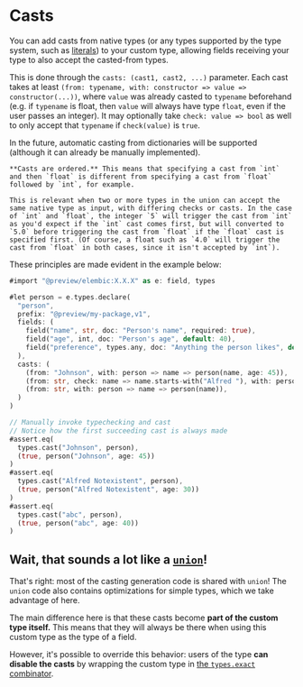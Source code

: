 # Casts

You can add casts from native types (or any types supported by the type system, such as [literals](../type-system/special-types.md#typesliteral-accepting-only-a-single-value-of-a-type)) to your custom type, allowing fields receiving your type to also accept the casted-from types.

This is done through the `casts: (cast1, cast2, ...)` parameter. Each cast takes at least `(from: typename, with: constructor => value => constructor(...))`, where `value` was already casted to `typename` beforehand (e.g. if `typename` is float, then `value` will always have type `float`, even if the user passes an integer). It may optionally take `check: value => bool` as well to only accept that `typename` if `check(value)` is `true`.

In the future, automatic casting from dictionaries will be supported (although it can already be manually implemented).

```admonish note
**Casts are ordered.** This means that specifying a cast from `int` and then `float` is different from specifying a cast from `float` followed by `int`, for example.

This is relevant when two or more types in the union can accept the same native type as input, with differing checks or casts. In the case of `int` and `float`, the integer `5` will trigger the cast from `int` as you'd expect if the `int` cast comes first, but will converted to `5.0` before triggering the cast from `float` if the `float` cast is specified first. (Of course, a float such as `4.0` will trigger the cast from `float` in both cases, since it isn't accepted by `int`).
```

These principles are made evident in the example below:

```rs
#import "@preview/elembic:X.X.X" as e: field, types

#let person = e.types.declare(
  "person",
  prefix: "@preview/my-package,v1",
  fields: (
    field("name", str, doc: "Person's name", required: true),
    field("age", int, doc: "Person's age", default: 40),
    field("preference", types.any, doc: "Anything the person likes", default: none)
  ),
  casts: (
    (from: "Johnson", with: person => name => person(name, age: 45)),
    (from: str, check: name => name.starts-with("Alfred "), with: person => name => person(name, age: 30)),
    (from: str, with: person => name => person(name)),
  )
)

// Manually invoke typechecking and cast
// Notice how the first succeeding cast is always made
#assert.eq(
  types.cast("Johnson", person),
  (true, person("Johnson", age: 45))
)
#assert.eq(
  types.cast("Alfred Notexistent", person),
  (true, person("Alfred Notexistent", age: 30))
)
#assert.eq(
  types.cast("abc", person),
  (true, person("abc", age: 40))
)
```

## Wait, that sounds a lot like a [`union`](../type-system/type-combinators.md#typesunion-either-of-multiple-types)!

That's right: most of the casting generation code is shared with `union`! The `union` code also contains optimizations for simple types, which we take advantage of here.

The main difference here is that these casts become **part of the custom type itself.** This means that they will always be there when using this custom type as the type of a field.

However, it's possible to override this behavior: users of the type **can disable the casts** by wrapping the custom type in [the `types.exact` combinator](../type-system/type-combinators.md#typesexact-disable-casting-for-a-type).
